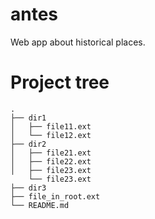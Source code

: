 # antes
Web app about historical places.

# Project tree

```
.
├── dir1
│   ├── file11.ext
│   └── file12.ext
├── dir2
│   ├── file21.ext
│   ├── file22.ext
│   ├── file23.ext
    └── file23.ext
├── dir3
├── file_in_root.ext
└── README.md
```
